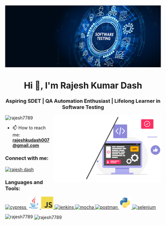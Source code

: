 <!-- Logo -->
<p align="center">
  <img src="https://github.com/Rajesh7789/Rajesh7789/blob/main/github_banner.jpg" alt="logo" width="1000" />
</p>

<h1 align="center">Hi 👋, I'm Rajesh Kumar Dash</h1>
<h3 align="center">Aspiring SDET | QA Automation Enthusiast | Lifelong Learner in Software Testing</h3>

<!-- Right-aligned image -->
<img align="right" alt="testing animation" width="350" src="https://github.com/Rajesh7789/Rajesh7789/blob/main/GIF-image-1.gif" />

<p align="left"> <img src="https://komarev.com/ghpvc/?username=rajesh7789&label=Profile%20views&color=0e75b6&style=flat" alt="rajesh7789" /> </p>

- 📫 How to reach me: **rajeshkudash007@gmail.com**

<h3 align="left">Connect with me:</h3>
<p align="left">
<a href="https://linkedin.com/in/rajesh-dash" target="_blank"><img align="center" src="https://raw.githubusercontent.com/rahuldkjain/github-profile-readme-generator/master/src/images/icons/Social/linked-in-alt.svg" alt="rajesh dash" height="30" width="40" /></a>
</p>

<h3 align="left">Languages and Tools:</h3>
<p align="left"> 
    <a href="https://www.cypress.io" target="_blank" rel="noreferrer"> 
        <img src="https://raw.githubusercontent.com/simple-icons/simple-icons/6e46ec1fc23b60c8fd0d2f2ff46db82e16dbd75f/icons/cypress.svg" alt="cypress" width="40" height="40"/> 
    </a> 
    <a href="https://www.java.com" target="_blank" rel="noreferrer"> 
        <img src="https://raw.githubusercontent.com/devicons/devicon/master/icons/java/java-original.svg" alt="java" width="40" height="40"/> 
    </a> 
    <a href="https://developer.mozilla.org/en-US/docs/Web/JavaScript" target="_blank" rel="noreferrer"> 
        <img src="https://raw.githubusercontent.com/devicons/devicon/master/icons/javascript/javascript-original.svg" alt="javascript" width="40" height="40"/> 
    </a> 
    <a href="https://www.jenkins.io" target="_blank" rel="noreferrer"> 
        <img src="https://www.vectorlogo.zone/logos/jenkins/jenkins-icon.svg" alt="jenkins" width="40" height="40"/> 
    </a> 
    <a href="https://mochajs.org" target="_blank" rel="noreferrer"> 
        <img src="https://www.vectorlogo.zone/logos/mochajs/mochajs-icon.svg" alt="mocha" width="40" height="40"/> 
    </a> 
    <a href="https://postman.com" target="_blank" rel="noreferrer"> 
        <img src="https://www.vectorlogo.zone/logos/getpostman/getpostman-icon.svg" alt="postman" width="40" height="40"/> 
    </a> 
    <a href="https://www.python.org" target="_blank" rel="noreferrer"> 
        <img src="https://raw.githubusercontent.com/devicons/devicon/master/icons/python/python-original.svg" alt="python" width="40" height="40"/> 
    </a> 
    <a href="https://www.selenium.dev" target="_blank" rel="noreferrer"> 
        <img src="https://raw.githubusercontent.com/detain/svg-logos/780f25886640cef088af994181646db2f6b1a3f8/svg/selenium-logo.svg" alt="selenium" width="40" height="40"/> 
    </a> 
</p>


<p><img align="left" src="https://github-readme-stats.vercel.app/api/top-langs?username=rajesh7789&show_icons=true&locale=en&layout=compact" alt="rajesh7789" /></p>

<p>&nbsp;<img align="center" src="https://github-readme-stats.vercel.app/api?username=rajesh7789&show_icons=true&locale=en" alt="rajesh7789" /></p>
